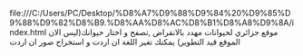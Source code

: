file:///C:/Users/PC/Desktop/%D8%A7%D9%88%D9%84%20%D9%85%D9%88%D9%82%D8%B9.%D8%AA%D8%AC%D8%B1%D8%A8%D9%8A/index.html
موقع جزائري لحيوانات مهدد بالانقراض ,تصفح و اختار حيوانك(ليس الان الموقع قيد التطوير) يمكنك تغير اللغة ان اردت و استخراج صور ان اردت 
